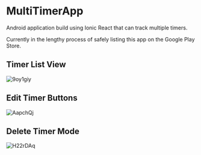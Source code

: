 # MultiTimerApp
Android application build using Ionic React that can track multiple timers.

Currently in the lengthy process of safely listing this app on the Google Play Store.

## Timer List View

![9oy1giy](https://github.com/delbertina/MultiTimerApp/assets/6349928/9ae89fbb-6517-488c-9065-706f3f569a7b)


## Edit Timer Buttons

![AapchQj](https://github.com/delbertina/MultiTimerApp/assets/6349928/e65b4d4b-05be-40d3-9173-73351194c5ad)

## Delete Timer Mode

![H22rDAq](https://github.com/delbertina/MultiTimerApp/assets/6349928/be489ce7-fb21-4e17-a3f0-c39760393d9a)
